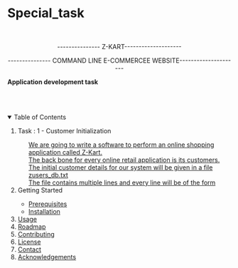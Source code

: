 # Special_task<!-- PROJECT LOGO -->
<br />


 <p align="center">
   --------------- Z-KART--------------------
  </p>

  <p align="center">
   --------------- COMMAND LINE E-COMMERCEE WEBSITE---------------------
    <br />
    <p><strong>Application development task</strong></p>
    <br />
    <br />
  </p>
</p>


<!-- TABLE OF CONTENTS -->
<details open="open">
  <summary>Table of Contents</summary>
  <ol>
    <li>
      <p>Task : 1 - Customer Initialization</p>
      <ul>
       <a href>We are going to write a software to perform an online shopping application called Z-Kart.</a><br />
       <a href>The back bone for every online retail application is its customers. The initial customer details for our system will be given in a file zusers_db.txt</a><br />
         <a href>The file contains multiple lines and every line will be of the form</a><br />
      </ul>
    </li>
    <li>
      <aref="#getting-started" h>Getting Started</a>
      <ul>
        <li><a href="#prerequisites">Prerequisites</a></li>
        <li><a href="#installation">Installation</a></li>
      </ul>
    </li>
    <li><a href="#usage">Usage</a></li>
    <li><a href="#roadmap">Roadmap</a></li>
    <li><a href="#contributing">Contributing</a></li>
    <li><a href="#license">License</a></li>
    <li><a href="#contact">Contact</a></li>
    <li><a href="#acknowledgements">Acknowledgements</a></li>
  </ol>
</details>


